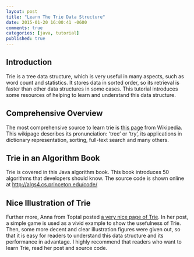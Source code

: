 ```yaml
---
layout: post
title: "Learn The Trie Data Structure"
date: 2015-01-20 16:00:41 -0600
comments: true
categories: [java, tutorial]
published: true
---
```


## Introduction
Trie is a tree data structure, which is very useful in many aspects, such as word count and statistics. It stores data in sorted order, so its retrieval is faster than other data structures in some cases. This tutorial introduces some resources of helping to learn and understand this data structure.

<!--more-->

## Comprehensive Overview
The most comprehensive source to learn trie is [this page](http://en.wikipedia.org/wiki/Trie) from Wikipedia. This wikipage describes its pronunciation: ‘tree’ or ‘try’, its applications in dictionary representation, sorting, full-text search and many others.

## Trie in an Algorithm Book
Trie is covered in this Java algorithm book. This book introduces 50 algorithms that developers should know. The source code is shown online at http://algs4.cs.princeton.edu/code/

## Nice Illustration of Trie
Further more, Anna from Toptal posted [a very nice page of Trie](http://www.toptal.com/java/the-trie-a-neglected-data-structure). In her post, a simple game is used as a vivid example to show the usefulness of Trie. Then, some more decent and clear illustration figures were given out, so that it is easy for readers to understand this data structure and its performance in advantage. I highly recommend that readers who want to learn Trie, read her post and source code.
